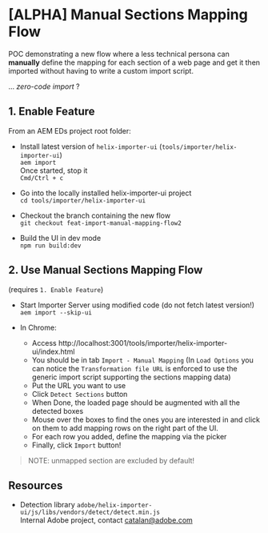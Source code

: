 [ALPHA] Manual Sections Mapping Flow
===

POC demonstrating a new flow where a less technical persona can **manually** define the mapping for each section of a web page and get it then imported without having to write a custom import script.

... *zero-code import* ?

## 1. Enable Feature

From an AEM EDs project root folder:

* Install latest version of `helix-importer-ui` (`tools/importer/helix-importer-ui`)  
  `aem import`  
  Once started, stop it  
  `Cmd/Ctrl + c`
  
* Go into the locally installed helix-importer-ui project  
  `cd tools/importer/helix-importer-ui`

* Checkout the branch containing the new flow  
  `git checkout feat-import-manual-mapping-flow2`

* Build the UI in dev mode  
  `npm run build:dev`


## 2. Use Manual Sections Mapping Flow

(requires `1. Enable Feature`)

* Start Importer Server using modified code (do not fetch latest version!)  
  `aem import --skip-ui` 

* In Chrome:
  * Access http://localhost:3001/tools/importer/helix-importer-ui/index.html
  * You should be in tab `Import - Manual Mapping`
    (In `Load Options` you can notice the `Transformation file URL` is enforced to
    use the generic import script supporting the sections mapping data)
  * Put the URL you want to use
  * Click `Detect Sections` button
  * When Done, the loaded page should be augmented with all the detected boxes
  * Mouse over the boxes to find the ones you are interested in and click on them
    to add mapping rows on the right part of the UI.
  * For each row you added, define the mapping via the picker
  * Finally, click `Import` button!

> NOTE: unmapped section are excluded by default!


## Resources

* Detection library `adobe/helix-importer-ui/js/libs/vendors/detect/detect.min.js`  
  Internal Adobe project, contact catalan@adobe.com
